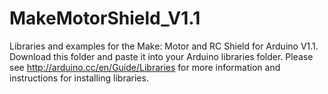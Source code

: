 MakeMotorShield_V1.1
=================
Libraries and examples for the Make: Motor and RC Shield for Arduino V1.1. Download this folder and paste it into your Arduino libraries folder. Please see http://arduino.cc/en/Guide/Libraries for more information and instructions for installing libraries.
